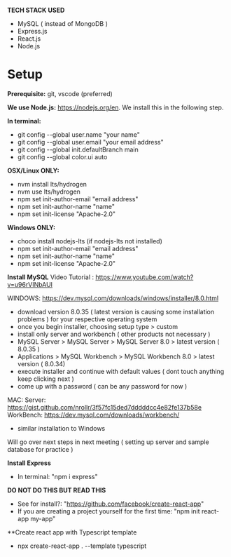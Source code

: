 
**TECH STACK USED**
- MySQL ( instead of MongoDB )
- Express.js
- React.js
- Node.js

# Setup

**Prerequisite:** git, vscode (preferred)

**We use Node.js:** https://nodejs.org/en. We install this in the following step.

**In terminal:**

- git config --global user.name "your name"
- git config --global user.email "your email address"
- git config --global init.defaultBranch main
- git config --global color.ui auto

**OSX/Linux ONLY:**

- nvm install lts/hydrogen
- nvm use lts/hydrogen
- npm set init-author-email "email address"
- npm set init-author-name "name"
- npm set init-license "Apache-2.0"

**Windows ONLY:**

- choco install nodejs-lts (if nodejs-lts not installed)
- npm set init-author-email "email address"
- npm set init-author-name "name"
- npm set init-license "Apache-2.0"

**Install MySQL**
Video Tutorial : https://www.youtube.com/watch?v=u96rVINbAUI

WINDOWS: https://dev.mysql.com/downloads/windows/installer/8.0.html

- download version 8.0.35 ( latest version is causing some installation problems ) for your respective operating system
- once you begin installer, choosing setup type > custom
- install only server and workbench ( other products not necessary )
- MySQL Server > MySQL Server > MySQL Server 8.0 > latest version ( 8.0.35 )
- Applications > MySQL Workbench > MySQL Workbench 8.0 > latest version ( 8.0.34)
- execute installer and continue with default values ( dont touch anything keep clicking next )
- come up with a password ( can be any password for now )

MAC:
Server: https://gist.github.com/nrollr/3f57fc15ded7dddddcc4e82fe137b58e
WorkBench: https://dev.mysql.com/downloads/workbench/

- similar installation to Windows

Will go over next steps in next meeting ( setting up server and sample database for practice )

**Install Express**

- In terminal: "npm i express"

**DO NOT DO THIS BUT READ THIS**

- See for install?: "https://github.com/facebook/create-react-app"
- If you are creating a project yourself for the first time: "npm init react-app my-app"

**Create react app with Typescript template
- npx create-react-app . --template typescript
